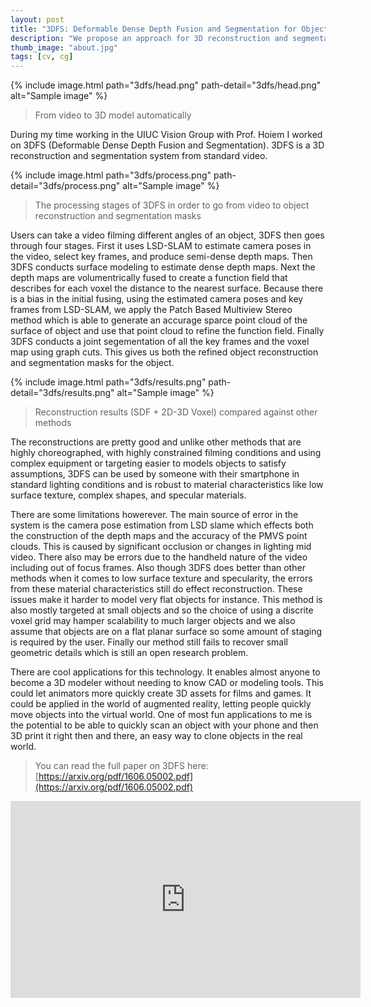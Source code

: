 ```yaml
---
layout: post
title: "3DFS: Deformable Dense Depth Fusion and Segmentation for Object Reconstruction from a Handheld Camera"
description: "We propose an approach for 3D reconstruction and segmentation of a single object placed on a flat surface from an input video. Our approach is to perform dense depth map estimation for multiple views using a proposed objective function that preserves detail. The resulting depth maps are then fused using a proposed implicit surface function that is robust to estimation error, producing a smooth surface reconstruction of the entire scene. Finally, the object is segmented from the remaining scene using a proposed 2D-3D segmentation that incorporates image and depth cues with priors and regularization over the 3D volume and 2D segmentations. We evaluate 3D reconstructions qualitatively on our Object-Videos dataset, comparing to fusion, multiview stereo, and segmentation baselines. We also quantitatively evaluate the dense depth estimation using the RGBD Scenes V2 dataset [Henry et al. 2013] and the segmentation using keyframe annotations of the Object-Videos dataset. "
thumb_image: "about.jpg"
tags: [cv, cg]
---
```


{% include image.html path="3dfs/head.png" path-detail="3dfs/head.png" alt="Sample image" %}
> From video to 3D model automatically

During my time working in the UIUC Vision Group with Prof. Hoiem I worked on 3DFS (Deformable Dense Depth Fusion and Segmentation).
3DFS is a 3D reconstruction and segmentation system from standard video.

{% include image.html path="3dfs/process.png" path-detail="3dfs/process.png" alt="Sample image" %}
> The processing stages of 3DFS in order to go from video to object reconstruction and segmentation masks

Users can take a video filming different angles of an object,
3DFS then goes through four stages. First it uses LSD-SLAM to estimate camera poses in the video, select key frames, and produce
semi-dense depth maps. Then 3DFS conducts surface modeling to estimate dense depth maps. Next the depth maps are volumentrically
fused to create a function field that describes for each voxel the distance to the nearest surface. Because there is a bias in the initial
fusing, using the estimated camera poses and key frames from LSD-SLAM, we apply the Patch Based Multiview Stereo method which is able
to generate an accurage sparce point cloud of the surface of object and use that point cloud to refine the function field. Finally
3DFS conducts a joint segementation of all the key frames and the voxel map using graph cuts. This gives us both the refined object
reconstruction and segmentation masks for the object.

{% include image.html path="3dfs/results.png" path-detail="3dfs/results.png" alt="Sample image" %}
> Reconstruction results (SDF + 2D-3D Voxel) compared against other methods

The reconstructions are pretty good and unlike other methods that are highly choreographed, with highly constrained filming conditions and using complex equipment or targeting easier to models objects to satisfy assumptions, 3DFS can be used by someone with their smartphone in standard
lighting conditions and is robust to material characteristics like low surface texture, complex shapes, and specular materials.

There are some limitations howerever. The main source of error in the system is the camera pose estimation from LSD slame which
effects both the construction of the depth maps and the accuracy of the PMVS point clouds. This is caused by significant occlusion
or changes in lighting mid video. There also may be errors due to the handheld nature of the video including out of focus frames.
Also though 3DFS does better than other methods when it comes to low surface texture and specularity, the errors from these
material characteristics still do effect reconstruction. These issues make it harder to model very flat objects for instance.
This method is also mostly targeted at small objects and so the choice of using a discrite voxel grid may hamper scalability
to much larger objects and we also assume that objects are on a flat planar surface so some amount of staging is required by the
user. Finally our method still fails to recover small geometric details which is still an open research problem.

There are cool applications for this technology. It enables almost anyone to become a 3D modeler without needing to know
CAD or modeling tools. This could let animators more quickly create 3D assets for films and games. It could be applied
in the world of augmented reality, letting people quickly move objects into the virtual world. One of most fun applications
to me is the potential to be able to quickly scan an object with your phone and then 3D print it right then and there,
an easy way to clone objects in the real world.

> You can read the full paper on 3DFS here: [https://arxiv.org/pdf/1606.05002.pdf](https://arxiv.org/pdf/1606.05002.pdf)
<iframe width="560" height="315" src="https://www.youtube-nocookie.com/embed/qP_uLYYBi70" frameborder="0" allow="accelerometer; autoplay; clipboard-write; encrypted-media; gyroscope; picture-in-picture" allowfullscreen></iframe>

